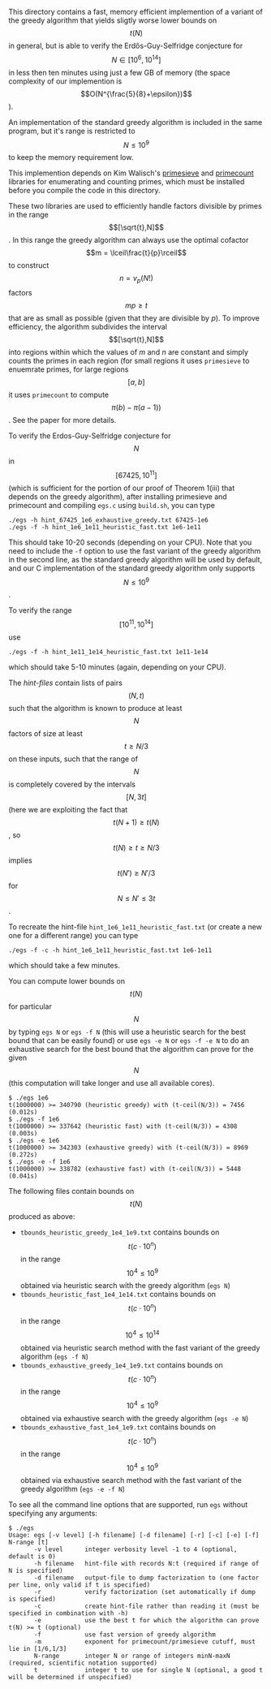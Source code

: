 This directory contains a fast, memory efficient implemention of a variant of the greedy algorithm that yields sligtly worse lower bounds on $$t(N)$$ in general, but is able to verify the Erdős-Guy-Selfridge conjecture for $$N \in [10^6,10^{14}]$$ in less then ten minutes using just a few GB of memory (the space complexity of our implemention is $$O(N^{\frac{5}{8}+\epsilon})$$).

An implementation of the standard greedy algorithm is included in the same program, but it's range is restricted to $$N\le 10^9$$ to keep the memory requirement low.

This implemention depends on Kim Walisch's [primesieve](https://github.com/kimwalisch/primesieve) and [primecount](https://github.com/kimwalisch/primecount) libraries for enumerating and counting primes, which must be installed before you compile the code in this directory.

These two libraries are used to efficiently handle factors divisible by primes in the range $$[\sqrt{t},N]$$. In this range the greedy algorithm can always use the optimal cofactor $$m = \lceil\frac{t}{p}\rceil$$ to construct $$n = v_p(N!)$$ factors $$mp \ge t$$ that are as small as possible (given that they are divisible by $p$).  To improve efficiency, the algorithm subdivides the interval $$[\sqrt{t},N]$$ into regions within which the values of $m$ and $n$ are constant and simply counts the primes in each region (for small regions it uses `primesieve` to enuemrate primes, for large regions $$[a,b]$$ it uses `primecount` to compute $$\pi(b)-\pi(a-1))$$.  See the paper for more details.

To verify the Erdos-Guy-Selfridge conjecture for $$N$$ in $$[67425,10^{11}]$$ (which is sufficient for the portion of our proof of Theorem 1(iii) that depends on the greedy algorithm), after installing primesieve and primecount and compiling `egs.c` using `build.sh`, you can type
```
./egs -h hint_67425_1e6_exhaustive_greedy.txt 67425-1e6
./egs -f -h hint_1e6_1e11_heuristic_fast.txt 1e6-1e11
```
This should take 10-20 seconds (depending on your CPU). Note that you need to include the `-f` option to use the fast variant of the greedy algorithm in the second line, as the standard greedy algorithm will be used by default, and our C implementation of the standard greedy algorithm only supports $$N\le 10^9$$.

To verify the range $$[10^{11},10^{14}]$$ use
```
./egs -f -h hint_1e11_1e14_heuristic_fast.txt 1e11-1e14
```
which should take 5-10 minutes (again, depending on your CPU).

The *hint-files* contain lists of pairs $$(N,t)$$ such that the algorithm is known to produce at least $$N$$ factors of size at least $$t \ge N/3$$ on these inputs, such that the range of $$N$$ is completely covered by the intervals $$[N,3t]$$ (here we are exploiting the fact that $$t(N+1) \ge t(N)$$, so $$t(N)\ge t \ge N/3$$ implies $$t(N')\ge N'/3$$ for $$N\le N'\le 3t$$.

To recreate the hint-file `hint_1e6_1e11_heuristic_fast.txt` (or create a new one for a different range) you can type
```
./egs -f -c -h hint_1e6_1e11_heuristic_fast.txt 1e6-1e11
```
which should take a few minutes.

You can compute lower bounds on $$t(N)$$ for particular $$N$$ by typing `egs N` or `egs -f N` (this will use a heuristic search for the best bound that can be easily found)  or use `egs -e N` or `egs -f -e N` to do an exhaustive search for the best bound that the algorithm can prove for the given $$N$$ (this computation will take longer and use all available cores).

```
$ ./egs 1e6
t(1000000) >= 340790 (heuristic greedy) with (t-ceil(N/3)) = 7456 (0.012s)
$ ./egs -f 1e6
t(1000000) >= 337642 (heuristic fast) with (t-ceil(N/3)) = 4308 (0.003s)
$ ./egs -e 1e6
t(1000000) >= 342303 (exhaustive greedy) with (t-ceil(N/3)) = 8969 (0.272s)
$ ./egs -e -f 1e6
t(1000000) >= 338782 (exhaustive fast) with (t-ceil(N/3)) = 5448 (0.041s)

```

The following files contain bounds on $$t(N)$$ produced as above:
- `tbounds_heuristic_greedy_1e4_1e9.txt` contains bounds on $$t(c\cdot 10^n)$$ in the range $$10^4\le 10^9$$ obtained via heuristic search with the greedy algorithm (`egs N`)
- `tbounds_heuristic_fast_1e4_1e14.txt` contains bounds on $$t(c\cdot 10^n)$$ in the range $$10^4\le 10^14$$ obtained via heuristic search method with the fast variant of the greedy algorithm (`egs -f N`)
- `tbounds_exhaustive_greedy_1e4_1e9.txt` contains bounds on $$t(c\cdot 10^n)$$ in the range $$10^4\le 10^9$$ obtained via exhaustive search with the greedy algorithm (`egs -e N`)
- `tbounds_exhaustive_fast_1e4_1e9.txt` contains bounds on $$t(c\cdot 10^n)$$ in the range $$10^4\le 10^9$$ obtained via exhaustive search method with the fast variant of the greedy algorithm (`egs -e -f N`)

To see all the command line options that are supported, run `egs` without specifying any arguments:
```
$ ./egs
Usage: egs [-v level] [-h filename] [-d filename] [-r] [-c] [-e] [-f] N-range [t]
       -v level      integer verbosity level -1 to 4 (optional, default is 0)
       -h filename   hint-file with records N:t (required if range of N is specified)
       -d filename   output-file to dump factorization to (one factor per line, only valid if t is specified)
       -r            verify factorization (set automatically if dump is specified)
       -c            create hint-file rather than reading it (must be specified in combination with -h)
       -e            use the best t for which the algorithm can prove t(N) >= t (optional)
       -f            use fast version of greedy algorithm
       -m            exponent for primecount/primesieve cutuff, must lie in [1/6,1/3]
       N-range       integer N or range of integers minN-maxN (required, scientific notation supported)
       t             integer t to use for single N (optional, a good t will be determined if unspecified)
```
